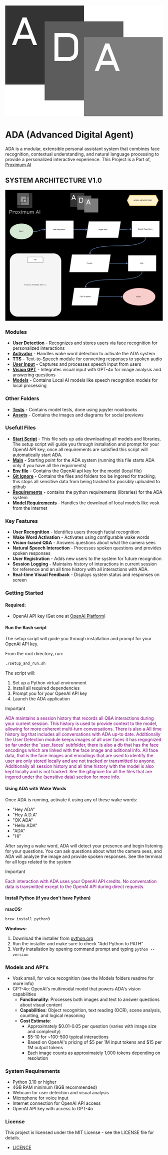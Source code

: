 ![model](assets/adalogo.svg)

# ADA (Advanced Digital Agent)

ADA is a modular, extensible personal assistant system that combines face recognition, contextual understanding, and natural language processing to provide a personalized interactive experience. This Project is a Part of,
[Proximum AI](https://github.com/Proximum-AI)

## **SYSTEM ARCHITECTURE V1.0**

![model](assets/ada.svg)


### Modules

- [**User Detection**](User_Detection/) - Recognizes and stores users via face recognition for personalized interactions
- [**Activator**](Activator/) - Handles wake word detection to activate the ADA system
- [**TTS**](TTS/) - Text-to-Speech module for converting responses to spoken audio
- [**User Input**](User_Input/) - Captures and processes speech input from users
- [**Vision GPT**](Vision_GPT/) - Integrates visual input with GPT-4o for image analysis and answering questions
- [**Models**](Models/) - Contains Local AI models like speech recognition models for local processing

### Other Folders
- [**Tests**](tests/) - Contains model tests, done using jupyter nookbooks
- [**Assets**](assets/) - Contains the images and diagrams for social previews

### Usefull Files
- [**Start Script**](setup_and_run.sh) - This file sets up ada downloading all models and libraries, The setup script will guide you through installation and prompt for your OpenAI API key, once all requirements are satisfied this script will automatically start ADA.
- [**Main**](main.py) - Starting point for the ADA system (running this file starts ADA only if you have all the requirments)
- [**Env file**](.env) - Contains the OpenAI api key for the model (local file)
- [**Git Ignore**](.gitignore) - Contains the files and folders too be ingored for tracking, this stops all sensitive data from being tracked for possibly uploaded to github
- [**Requirements**](requirements.txt) - contains the python requirements (libraries) for the ADA system
- [**Model Requirements**](model_requirements.py) - Handles the download of local models like vosk from the internet

### Key Features

- **User Recognition** - Identifies users through facial recognition
- **Wake Word Activation** - Activates using configurable wake words
- **Vision-based Q&A** - Answers questions about what the camera sees
- **Natural Speech Interaction** - Processes spoken questions and provides spoken responses
- **User Registration** - Adds new users to the system for future recognition
- **Session Logging** - Maintains history of interactions in current session for reference and an all time history with all interactions with ADA.
- **Real-time Visual Feedback** - Displays system status and responses on screen

### Getting Started

#### Required:
- OpenAI API key (Get one at [OpenAI Platform](https://platform.openai.com/))

#### Run the Bash script
The setup script will guide you through installation and prompt for your OpenAI API key.

From the root directory, run:
```bash
./setup_and_run.sh
```

The script will:
1. Set up a Python virtual environment
2. Install all required dependencies
3. Prompt you for your OpenAI API key
4. Launch the ADA application

> [!IMPORTANT]
> <span style="color:purple">ADA maintains a session history that records all Q&A interactions during your current session. This history is used to provide context to the model, allowing for more coherent multi-turn conversations. There is also a All time history log that includes all conversations with ADA up-to date. Additionally the User Detection module keeps images of all user faces it has regognized so far under the 'user_faces' subfolder, there is also a db that has the face encodings which are linked with the face image and aditional info. All face data, that is the face images and encodings that are used to identify the user are only stored locally and are not tracked or transmitted to anyone. Additionally all session history and all time history with the model is also kept locally and is not tracked. See the gitignore for all the files that are ingored under the (sensitive data) section for more info.</span>



#### Using ADA with Wake Words
Once ADA is running, activate it using any of these wake words:
- "Hey ADA"
- "Hey A.D.A"
- "OK ADA"
- "Hello ADA"
- "ADA"
- "Hi"

After saying a wake word, ADA will detect your presence and begin listening for your questions. You can ask questions about what the camera sees, and ADA will analyze the image and provide spoken responses. See the terminal for all logs related to the system

> [!IMPORTANT]
> <span style="color:purple">Each interaction with ADA uses your OpenAI API credits. No conversation data is transmitted except to the OpenAI API during direct requests.</span>

#### Install Python (if you don't have Python)

**macOS:**
```bash
brew install python3
```

**Windows:**
1. Download the installer from [python.org](https://www.python.org/downloads/)
2. Run the installer and make sure to check "Add Python to PATH"
3. Verify installation by opening command prompt and typing `python --version`

### Models and API's
- Vosk small, for voice recognition (see the Models folders readme for more info)
- GPT-4o: OpenAI's multimodal model that powers ADA's vision capabilities
  - **Functionality**: Processes both images and text to answer questions about visual content
  - **Capabilities**: Object recognition, text reading (OCR), scene analysis, counting, and logical reasoning
  - **Cost Estimate**: 
    - Approximately $0.01-0.05 per question (varies with image size and complexity)
    - $5-10 for ~100-500 typical interactions
    - Based on OpenAI's pricing of $5 per 1M input tokens and $15 per 1M output tokens
    - Each image counts as approximately 1,000 tokens depending on resolution

### System Requirements

- Python 3.10 or higher
- 4GB RAM minimum (8GB recommended)
- Webcam for user detection and visual analysis
- Microphone for voice input
- Internet connection for OpenAI API access
- OpenAI API key with access to GPT-4o

### License

This project is licensed under the MIT License - see the LICENSE file for details.

- [LICENCE](LICENSE)